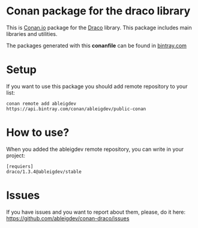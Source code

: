 # Conan package for the draco library
This is [Conan.io](https://conan.io) package for the [Draco](https://google.github.io/draco/) library. This package includes main libraries and utilities.

The packages generated with this **conanfile** can be found in [bintray.com](https://bintray.com/ableigdev/public-conan/draco%3Aableigdev)

# Setup
If you want to use this package you should add remote repository to your list:

`conan remote add ableigdev https://api.bintray.com/conan/ableigdev/public-conan`

# How to use?
When you added the ableigdev remote repository, you can write in your project:

`[requiers]`<br>
`draco/1.3.4@ableigdev/stable`

# Issues
If you have issues and you want to report about them, please, do it here: https://github.com/ableigdev/conan-draco/issues